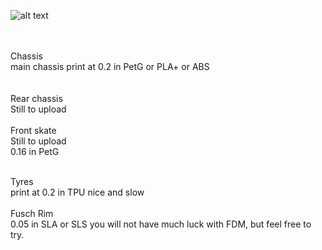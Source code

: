 ![alt text](https://lh3.googleusercontent.com/1D7fxTgMzox7Y8CdQky-zFmfEZpu-B8TdfVULuph8BUdnwK3XEaeUt7oHta9ubMjbOSFhDQGESnyC_KVAj07oFCsSo-XJnx6HuVsvyDxGI1DA1hJ4nadW0HOV0KOZTVJa46vz9tL15Xsn9SQC8f9jCBCPd9_S4CFxlN1tAaenWYO798DM27s6ntKR3j19MsTC3ukcj6Iiy7DKbXlKm3HJLmGpPnMYdHYj11UXYXdL7irbR2nhDcR45x6Sg4goITMsHzflomhuc3m0M938lMLAtgL19t3qdmAo7mwZrbp2VmcEk6NgXhAbW9ahg-icDYZPuUsX-w4FyOKJK3ZhFJ13RocUPyHwMKz1EkmjaTN0I3JzNM9ZV0MsWM9e7Sl57-m-4-yUkpph2r_cvLDlaAuJoT3U0lchBetaM2GGbB8K4sFzJ8G1sQBXmAvarQ5Hwp17z6Hpo2cSZtuareMcugHUxmf-IuRZoKpkTu6YWqa3CFwzE0TiF3j9LgFAFsfh4qBODm8HPngVn7eIamN3FwbREB_qDslUOQjBkjCKcoFAma7m9wK2njNAlvdevVa7JUr56juso_djOTYC9dEUlbTyBJ0LEppLWMZjS4KhkPn5CpxTjrvUe2xivcPcP2Iuh1j4Lor4H0fTpq2oLsQVLU9rJK3nYF7QjBVbe78l4FOo39tlH5ftnYaLf1rXj2VYA=w1904-h837-no?authuser=0?.jpg)


<br>
<br>
Chassis<br>
main chassis print at 0.2 in PetG or PLA+ or ABS<br>
<br><br>
Rear chassis<br>
Still to upload
<br><br>
Front skate<br>
Still to upload<br>
0.16 in PetG
<br>
 <br> 

Tyres<br>
print at 0.2 in TPU nice and slow 
<br>
<br>
Fusch Rim<br>
0.05 in SLA or SLS
you will not have much luck with FDM, but feel free to try.
